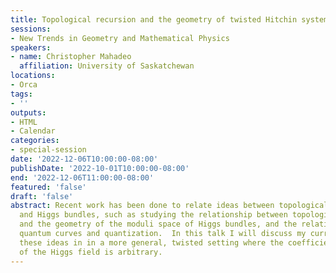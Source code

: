 ```yaml
---
title: Topological recursion and the geometry of twisted Hitchin systems
sessions:
- New Trends in Geometry and Mathematical Physics
speakers:
- name: Christopher Mahadeo
  affiliation: University of Saskatchewan
locations:
- Orca
tags:
- ''
outputs:
- HTML
- Calendar
categories:
- special-session
date: '2022-12-06T10:00:00-08:00'
publishDate: '2022-10-01T10:00:00-08:00'
end: '2022-12-06T11:00:00-08:00'
featured: 'false'
draft: 'false'
abstract: Recent work has been done to relate ideas between topological recursion
  and Higgs bundles, such as studying the relationship between topological recursion
  and the geometry of the moduli space of Higgs bundles, and the relationship between
  quantum curves and quantization.  In this talk I will discuss my current work, exploring
  these ideas in in a more general, twisted setting where the coefficient line bundle
  of the Higgs field is arbitrary.
---
```

